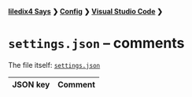 **[liledix4 Says](../../README.md) ❯ [Config](../README.md) ❯ [Visual Studio Code](README.md) ❯**

# `settings.json` – comments

The file itself: [`settings.json`](settings.json)

| JSON key | Comment |
| :------- | :------ |